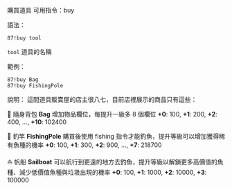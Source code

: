 購買道具
可用指令：buy

語法：
```
87!buy tool
```
`tool` 道具的名稱

範例：
```
87!buy Bag
87!buy FishingPole
```
說明：
這間道具販賣屋的店主很八七，目前店裡展示的商品只有這些：

:school_satchel: 隨身背包 **Bag**
增加物品欄位，每提升一級多 8 個欄位
**+0**: 100, **+1**: 200, **+2**: 400, ..., **+10**: 102400

:fishing_pole_and_fish: 釣竿 **FishingPole**
購買後使用 fishing 指令才能釣魚，提升等級可以增加獲得稀有魚種的機率
**+0**: 100, **+1**: 300, **+2**: 900, ..., **+7**: 218700

:sailboat: 帆船 **Sailboat**
可以航行到更遠的地方去釣魚，提升等級以解鎖更多高價值的魚種、減少低價值魚種與垃圾出現的機率
**+0**: 100, **+1**: 1000, **+2**: 10000, **+3**: 100000
